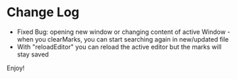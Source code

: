 # Change Log

- Fixed Bug: opening new window or changing content of active Window - when you clearMarks, you can start searching again in new/updated file
- With "reloadEditor" you can reload the active editor but the marks will stay saved

Enjoy!